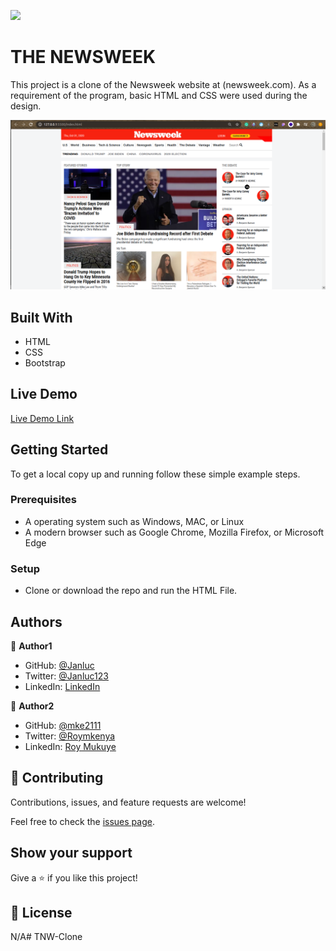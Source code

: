 ![](https://img.shields.io/badge/Microverse-blueviolet)

# THE NEWSWEEK

This project is a clone of the Newsweek website at (newsweek.com). As a requirement of the program, basic HTML and CSS were used during the design. 


![screenshot](./newsweek-screenshot.png)


## Built With

- HTML
- CSS
- Bootstrap

## Live Demo

[Live Demo Link](https://rawcdn.githack.com/Janluc/Newsweek-Clone/3bfdf0e28d30be4c6716ee513452a7ff6e0d8169/index.html)


## Getting Started

To get a local copy up and running follow these simple example steps.

### Prerequisites

- A operating system such as Windows, MAC, or Linux
- A modern browser such as Google Chrome, Mozilla Firefox, or Microsoft Edge

### Setup
- Clone or download the repo and run the HTML File.


## Authors

👤 **Author1**

- GitHub: [@Janluc](https://github.com/Janluc)
- Twitter: [@Janluc123](https://twitter.com/Janluc123)
- LinkedIn: [LinkedIn](https://www.linkedin.com/in/janluc-saneaux-91707a1b4/)

👤 **Author2**

- GitHub: [@mke2111](https://github.com/mke2111)
- Twitter: [@Roymkenya](https://twitter.com/Roymkenya)
- LinkedIn: [Roy Mukuye](https://www.linkedin.com/in/roy-mukuye-42b07b1b4)

## 🤝 Contributing

Contributions, issues, and feature requests are welcome!

Feel free to check the [issues page](https://github.com/Janluc/Newsweek-Clone/issues).

## Show your support

Give a ⭐️ if you like this project!

## 📝 License

N/A# TNW-Clone